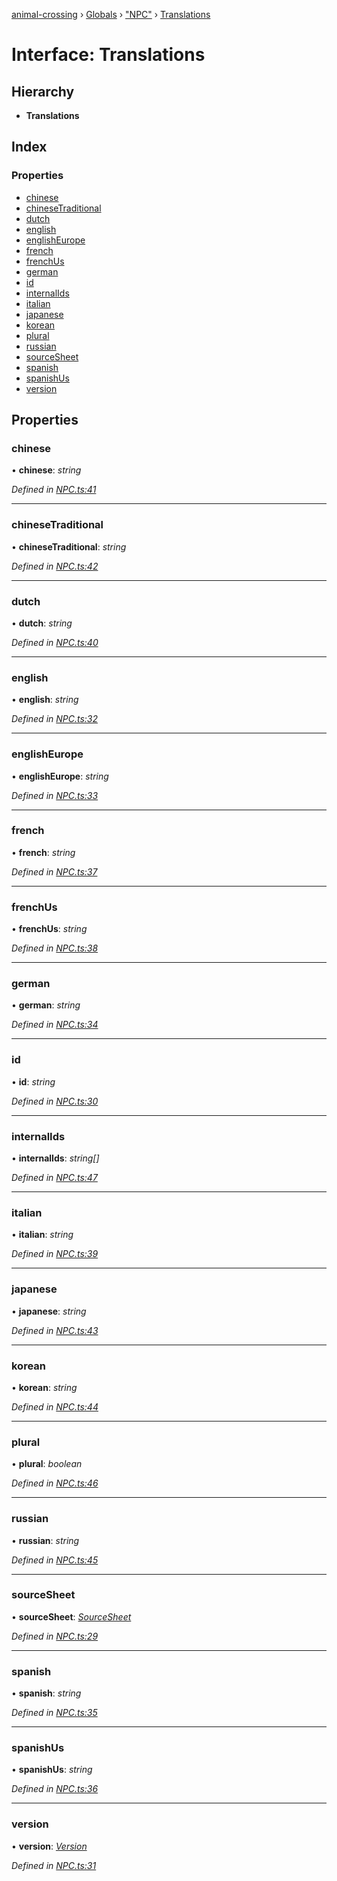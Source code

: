 [animal-crossing](../README.md) › [Globals](../globals.md) › ["NPC"](../modules/_npc_.md) › [Translations](_npc_.translations.md)

# Interface: Translations

## Hierarchy

* **Translations**

## Index

### Properties

* [chinese](_npc_.translations.md#chinese)
* [chineseTraditional](_npc_.translations.md#chinesetraditional)
* [dutch](_npc_.translations.md#dutch)
* [english](_npc_.translations.md#english)
* [englishEurope](_npc_.translations.md#englisheurope)
* [french](_npc_.translations.md#french)
* [frenchUs](_npc_.translations.md#frenchus)
* [german](_npc_.translations.md#german)
* [id](_npc_.translations.md#id)
* [internalIds](_npc_.translations.md#internalids)
* [italian](_npc_.translations.md#italian)
* [japanese](_npc_.translations.md#japanese)
* [korean](_npc_.translations.md#korean)
* [plural](_npc_.translations.md#plural)
* [russian](_npc_.translations.md#russian)
* [sourceSheet](_npc_.translations.md#sourcesheet)
* [spanish](_npc_.translations.md#spanish)
* [spanishUs](_npc_.translations.md#spanishus)
* [version](_npc_.translations.md#version)

## Properties

###  chinese

• **chinese**: *string*

*Defined in [NPC.ts:41](https://github.com/Norviah/animal-crossing/blob/37a256e/module/types/NPC.ts#L41)*

___

###  chineseTraditional

• **chineseTraditional**: *string*

*Defined in [NPC.ts:42](https://github.com/Norviah/animal-crossing/blob/37a256e/module/types/NPC.ts#L42)*

___

###  dutch

• **dutch**: *string*

*Defined in [NPC.ts:40](https://github.com/Norviah/animal-crossing/blob/37a256e/module/types/NPC.ts#L40)*

___

###  english

• **english**: *string*

*Defined in [NPC.ts:32](https://github.com/Norviah/animal-crossing/blob/37a256e/module/types/NPC.ts#L32)*

___

###  englishEurope

• **englishEurope**: *string*

*Defined in [NPC.ts:33](https://github.com/Norviah/animal-crossing/blob/37a256e/module/types/NPC.ts#L33)*

___

###  french

• **french**: *string*

*Defined in [NPC.ts:37](https://github.com/Norviah/animal-crossing/blob/37a256e/module/types/NPC.ts#L37)*

___

###  frenchUs

• **frenchUs**: *string*

*Defined in [NPC.ts:38](https://github.com/Norviah/animal-crossing/blob/37a256e/module/types/NPC.ts#L38)*

___

###  german

• **german**: *string*

*Defined in [NPC.ts:34](https://github.com/Norviah/animal-crossing/blob/37a256e/module/types/NPC.ts#L34)*

___

###  id

• **id**: *string*

*Defined in [NPC.ts:30](https://github.com/Norviah/animal-crossing/blob/37a256e/module/types/NPC.ts#L30)*

___

###  internalIds

• **internalIds**: *string[]*

*Defined in [NPC.ts:47](https://github.com/Norviah/animal-crossing/blob/37a256e/module/types/NPC.ts#L47)*

___

###  italian

• **italian**: *string*

*Defined in [NPC.ts:39](https://github.com/Norviah/animal-crossing/blob/37a256e/module/types/NPC.ts#L39)*

___

###  japanese

• **japanese**: *string*

*Defined in [NPC.ts:43](https://github.com/Norviah/animal-crossing/blob/37a256e/module/types/NPC.ts#L43)*

___

###  korean

• **korean**: *string*

*Defined in [NPC.ts:44](https://github.com/Norviah/animal-crossing/blob/37a256e/module/types/NPC.ts#L44)*

___

###  plural

• **plural**: *boolean*

*Defined in [NPC.ts:46](https://github.com/Norviah/animal-crossing/blob/37a256e/module/types/NPC.ts#L46)*

___

###  russian

• **russian**: *string*

*Defined in [NPC.ts:45](https://github.com/Norviah/animal-crossing/blob/37a256e/module/types/NPC.ts#L45)*

___

###  sourceSheet

• **sourceSheet**: *[SourceSheet](../enums/_npc_.sourcesheet.md)*

*Defined in [NPC.ts:29](https://github.com/Norviah/animal-crossing/blob/37a256e/module/types/NPC.ts#L29)*

___

###  spanish

• **spanish**: *string*

*Defined in [NPC.ts:35](https://github.com/Norviah/animal-crossing/blob/37a256e/module/types/NPC.ts#L35)*

___

###  spanishUs

• **spanishUs**: *string*

*Defined in [NPC.ts:36](https://github.com/Norviah/animal-crossing/blob/37a256e/module/types/NPC.ts#L36)*

___

###  version

• **version**: *[Version](../enums/_npc_.version.md)*

*Defined in [NPC.ts:31](https://github.com/Norviah/animal-crossing/blob/37a256e/module/types/NPC.ts#L31)*
